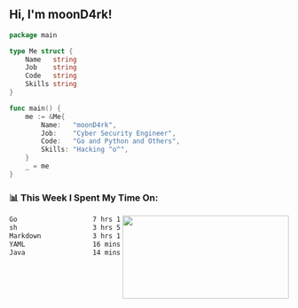 <h2> Hi, I'm moonD4rk!</h2>

```go
package main

type Me struct {
	Name   string
	Job    string
	Code   string
	Skills string
}

func main() {
	me := &Me{
		Name:   "moonD4rk",
		Job:    "Cyber Security Engineer",
		Code:   "Go and Python and Others",
		Skills: "Hacking ^o^",
	}
	_ = me
}
```

<h3>📊 This Week I Spent My Time On:</h3>
<img align='right' src="https://github-readme-stats.vercel.app/api?username=moond4rk&show_icons=true&theme=radical", width="300" height="150">

<!--START_SECTION:waka-->

```txt
Go                   7 hrs 16 mins   ███████████▓░░░░░░░░░░░░░   46.97 %
sh                   3 hrs 58 mins   ██████▒░░░░░░░░░░░░░░░░░░   25.70 %
Markdown             3 hrs 13 mins   █████▒░░░░░░░░░░░░░░░░░░░   20.78 %
YAML                 16 mins         ▒░░░░░░░░░░░░░░░░░░░░░░░░   01.75 %
Java                 14 mins         ▒░░░░░░░░░░░░░░░░░░░░░░░░   01.57 %
```

<!--END_SECTION:waka-->

